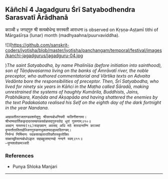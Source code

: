 ## Kāñchī 4 Jagadguru Śrī Satyabodhendra Sarasvatī Ārādhanā
काञ्ची ४ जगद्गुरु श्री सत्यबोधेन्द्र सरस्वती आराधना is observed on Kṛṣṇa-Aṣṭamī tithi of Mārgaśīrṣa (lunar) month (madhyaahna/puurvaviddha).

![](https://github.com/sanskrit-coders/jyotisha/blob/master/jyotisha/panchangam/temporal/festival/images/kanchi-jagadgurus/jagadguru-04.jpg

)_The saint Satyabodha, by name Phalinīśa (before initiation into sainthood), son of Tāṇḍavaśarma living on the banks of Āmrāvatī river, the noble preceptor, who authored commentatorial and Vārtika texts on Advaita Vedānta bore the responsibilities of preceptor. Then, Śrī Satyabodha, who lived for ninety six years in Kāñci in the Maṭha called Śāradā, making unrestrained the systems of haughty Kumārila, Buddhists, Jains, Prabhākara, Kaṇāda and Akṣapāda and having shattered the enemies by the text Padakaśata realised his Self on the eighth day of the dark fortnight in the year Nandana._

```
आम्रावतीतटजताण्डवशर्मसूनुः श्रीसत्यबोधनियमी फलिनीशनामा।
श्रीभाष्यवार्तिककृदादरसम्प्रपन्नसर्वज्ञसद्गुरुरवोढ धुरां गुरूणाम्॥१०॥
अब्दान् यस्तत्त्व(९६)सङ्ख्यान् अवसद् अधि मठे शारदानाम्नि काञ्च्यां
दृप्यत्तौतातितार्हज्जिनगुरुकणभुक्पश्यदङ्घ्र्यादितन्त्रम्।
निर्यन्त्रं निर्मिमाणः पदकशतहतारातिकौतस्कुतोक्तिः
साक्षाच्छ्रीसत्यबोधोऽकृत सहबहुलाष्टम्यहे नन्दने स्वम्॥११॥
—पुण्यश्लोकमञ्जरी
```
### References
* Punya Shloka Manjari


---
